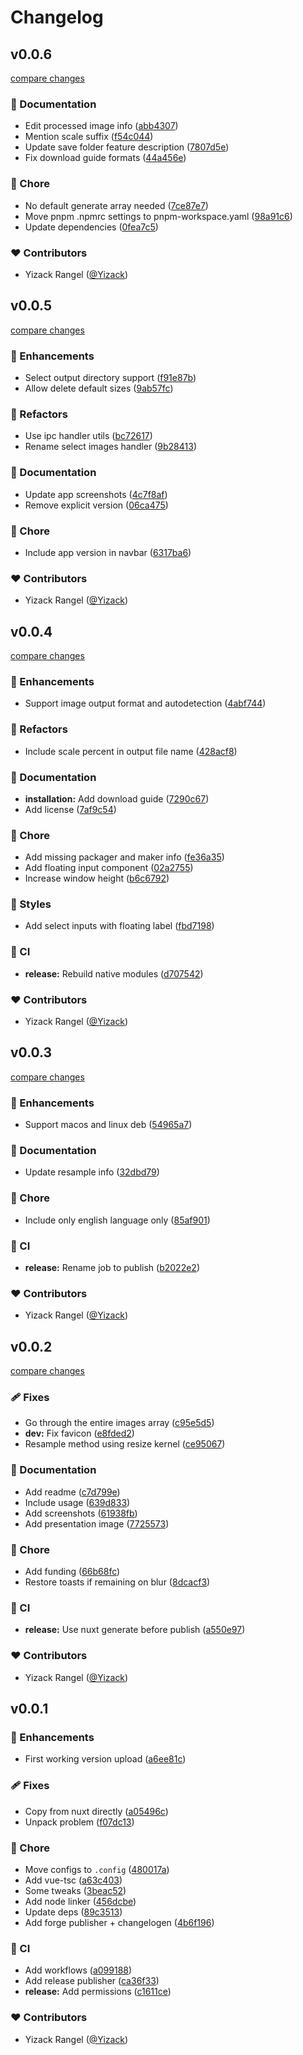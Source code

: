 # Changelog


## v0.0.6

[compare changes](https://github.com/Yizack/emotes-resizer/compare/v0.0.5...v0.0.6)

### 📖 Documentation

- Edit processed image info ([abb4307](https://github.com/Yizack/emotes-resizer/commit/abb4307))
- Mention scale suffix ([f54c044](https://github.com/Yizack/emotes-resizer/commit/f54c044))
- Update save folder feature description ([7807d5e](https://github.com/Yizack/emotes-resizer/commit/7807d5e))
- Fix download guide formats ([44a456e](https://github.com/Yizack/emotes-resizer/commit/44a456e))

### 🏡 Chore

- No default generate array needed ([7ce87e7](https://github.com/Yizack/emotes-resizer/commit/7ce87e7))
- Move pnpm .npmrc settings to pnpm-workspace.yaml ([98a91c6](https://github.com/Yizack/emotes-resizer/commit/98a91c6))
- Update dependencies ([0fea7c5](https://github.com/Yizack/emotes-resizer/commit/0fea7c5))

### ❤️ Contributors

- Yizack Rangel ([@Yizack](https://github.com/Yizack))

## v0.0.5

[compare changes](https://github.com/Yizack/emotes-resizer/compare/v0.0.4...v0.0.5)

### 🚀 Enhancements

- Select output directory support ([f91e87b](https://github.com/Yizack/emotes-resizer/commit/f91e87b))
- Allow delete default sizes ([9ab57fc](https://github.com/Yizack/emotes-resizer/commit/9ab57fc))

### 💅 Refactors

- Use ipc handler utils ([bc72617](https://github.com/Yizack/emotes-resizer/commit/bc72617))
- Rename select images handler ([9b28413](https://github.com/Yizack/emotes-resizer/commit/9b28413))

### 📖 Documentation

- Update app screenshots ([4c7f8af](https://github.com/Yizack/emotes-resizer/commit/4c7f8af))
- Remove explicit version ([06ca475](https://github.com/Yizack/emotes-resizer/commit/06ca475))

### 🏡 Chore

- Include app version in navbar ([6317ba6](https://github.com/Yizack/emotes-resizer/commit/6317ba6))

### ❤️ Contributors

- Yizack Rangel ([@Yizack](https://github.com/Yizack))

## v0.0.4

[compare changes](https://github.com/Yizack/emotes-resizer/compare/v0.0.3...v0.0.4)

### 🚀 Enhancements

- Support image output format and autodetection ([4abf744](https://github.com/Yizack/emotes-resizer/commit/4abf744))

### 💅 Refactors

- Include scale percent in output file name ([428acf8](https://github.com/Yizack/emotes-resizer/commit/428acf8))

### 📖 Documentation

- **installation:** Add download guide ([7290c67](https://github.com/Yizack/emotes-resizer/commit/7290c67))
- Add license ([7af9c54](https://github.com/Yizack/emotes-resizer/commit/7af9c54))

### 🏡 Chore

- Add missing packager and maker info ([fe36a35](https://github.com/Yizack/emotes-resizer/commit/fe36a35))
- Add floating input component ([02a2755](https://github.com/Yizack/emotes-resizer/commit/02a2755))
- Increase window height ([b6c6792](https://github.com/Yizack/emotes-resizer/commit/b6c6792))

### 🎨 Styles

- Add select inputs with floating label ([fbd7198](https://github.com/Yizack/emotes-resizer/commit/fbd7198))

### 🤖 CI

- **release:** Rebuild native modules ([d707542](https://github.com/Yizack/emotes-resizer/commit/d707542))

### ❤️ Contributors

- Yizack Rangel ([@Yizack](https://github.com/Yizack))

## v0.0.3

[compare changes](https://github.com/Yizack/emotes-resizer/compare/v0.0.2...v0.0.3)

### 🚀 Enhancements

- Support macos and linux deb ([54965a7](https://github.com/Yizack/emotes-resizer/commit/54965a7))

### 📖 Documentation

- Update resample info ([32dbd79](https://github.com/Yizack/emotes-resizer/commit/32dbd79))

### 🏡 Chore

- Include only english language only ([85af901](https://github.com/Yizack/emotes-resizer/commit/85af901))

### 🤖 CI

- **release:** Rename job to publish ([b2022e2](https://github.com/Yizack/emotes-resizer/commit/b2022e2))

### ❤️ Contributors

- Yizack Rangel ([@Yizack](https://github.com/Yizack))

## v0.0.2

[compare changes](https://github.com/Yizack/emotes-resizer/compare/v0.0.1...v0.0.2)

### 🩹 Fixes

- Go through the entire images array ([c95e5d5](https://github.com/Yizack/emotes-resizer/commit/c95e5d5))
- **dev:** Fix favicon ([e8fded2](https://github.com/Yizack/emotes-resizer/commit/e8fded2))
- Resample method using resize kernel ([ce95067](https://github.com/Yizack/emotes-resizer/commit/ce95067))

### 📖 Documentation

- Add readme ([c7d799e](https://github.com/Yizack/emotes-resizer/commit/c7d799e))
- Include usage ([639d833](https://github.com/Yizack/emotes-resizer/commit/639d833))
- Add screenshots ([61938fb](https://github.com/Yizack/emotes-resizer/commit/61938fb))
- Add presentation image ([7725573](https://github.com/Yizack/emotes-resizer/commit/7725573))

### 🏡 Chore

- Add funding ([66b68fc](https://github.com/Yizack/emotes-resizer/commit/66b68fc))
- Restore toasts if remaining on blur ([8dcacf3](https://github.com/Yizack/emotes-resizer/commit/8dcacf3))

### 🤖 CI

- **release:** Use nuxt generate before publish ([a550e97](https://github.com/Yizack/emotes-resizer/commit/a550e97))

### ❤️ Contributors

- Yizack Rangel ([@Yizack](https://github.com/Yizack))

## v0.0.1


### 🚀 Enhancements

- First working version upload ([a6ee81c](https://github.com/Yizack/emotes-resizer/commit/a6ee81c))

### 🩹 Fixes

- Copy from nuxt directly ([a05496c](https://github.com/Yizack/emotes-resizer/commit/a05496c))
- Unpack problem ([f07dc13](https://github.com/Yizack/emotes-resizer/commit/f07dc13))

### 🏡 Chore

- Move configs to `.config` ([480017a](https://github.com/Yizack/emotes-resizer/commit/480017a))
- Add vue-tsc ([a63c403](https://github.com/Yizack/emotes-resizer/commit/a63c403))
- Some tweaks ([3beac52](https://github.com/Yizack/emotes-resizer/commit/3beac52))
- Add node linker ([456dcbe](https://github.com/Yizack/emotes-resizer/commit/456dcbe))
- Update deps ([89c3513](https://github.com/Yizack/emotes-resizer/commit/89c3513))
- Add forge publisher + changelogen ([4b6f196](https://github.com/Yizack/emotes-resizer/commit/4b6f196))

### 🤖 CI

- Add workflows ([a099188](https://github.com/Yizack/emotes-resizer/commit/a099188))
- Add release publisher ([ca36f33](https://github.com/Yizack/emotes-resizer/commit/ca36f33))
- **release:** Add permissions ([c1611ce](https://github.com/Yizack/emotes-resizer/commit/c1611ce))

### ❤️ Contributors

- Yizack Rangel ([@Yizack](https://github.com/Yizack))

